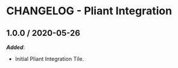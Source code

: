 # CHANGELOG - Pliant Integration

## 1.0.0 / 2020-05-26

***Added***: 

* Initial Pliant Integration Tile.



